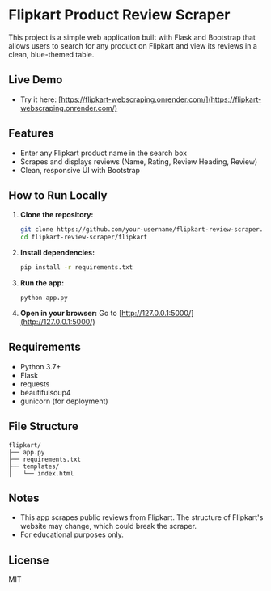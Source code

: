 # Flipkart Product Review Scraper

This project is a simple web application built with Flask and Bootstrap that allows users to search for any product on Flipkart and view its reviews in a clean, blue-themed table.

## Live Demo
- Try it here: [https://flipkart-webscraping.onrender.com/](https://flipkart-webscraping.onrender.com/)

## Features
- Enter any Flipkart product name in the search box
- Scrapes and displays reviews (Name, Rating, Review Heading, Review)
- Clean, responsive UI with Bootstrap

## How to Run Locally

1. **Clone the repository:**
   ```bash
   git clone https://github.com/your-username/flipkart-review-scraper.git
   cd flipkart-review-scraper/flipkart
   ```

2. **Install dependencies:**
   ```bash
   pip install -r requirements.txt
   ```

3. **Run the app:**
   ```bash
   python app.py
   ```

4. **Open in your browser:**
   Go to [http://127.0.0.1:5000/](http://127.0.0.1:5000/)

## Requirements
- Python 3.7+
- Flask
- requests
- beautifulsoup4
- gunicorn (for deployment)

## File Structure
```
flipkart/
├── app.py
├── requirements.txt
├── templates/
│   └── index.html
```

## Notes
- This app scrapes public reviews from Flipkart. The structure of Flipkart's website may change, which could break the scraper.
- For educational purposes only.

## License
MIT
